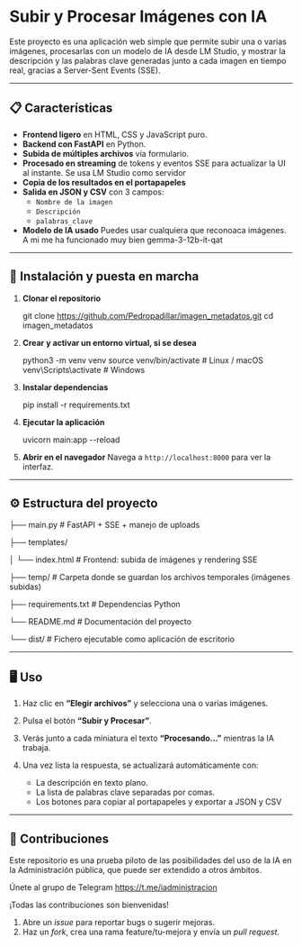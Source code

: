 # Subir y Procesar Imágenes con IA

Este proyecto es una aplicación web simple que permite subir una o varias imágenes, procesarlas con un modelo de IA desde LM Studio, y mostrar la descripción y las palabras clave generadas junto a cada imagen en tiempo real, gracias a Server-Sent Events (SSE).

---

## 📋 Características

- **Frontend ligero** en HTML, CSS y JavaScript puro.
- **Backend con FastAPI** en Python.
- **Subida de múltiples archivos** vía formulario.
- **Procesado en streaming** de tokens y eventos SSE para actualizar la UI al instante. Se usa LM Studio como servidor
- **Copia de los resultados en el portapapeles**
- **Salida en JSON y CSV** con 3 campos:
  - `Nombre de la imagen`
  - `Descripción`
  - `palabras_clave`
- **Modelo de IA usado** Puedes usar cualquiera que reconoaca imágenes. A mi me ha funcionado muy bien gemma-3-12b-it-qat
---

## 🚀 Instalación y puesta en marcha

1. **Clonar el repositorio**  

   git clone https://github.com/Pedropadillar/imagen_metadatos.git
   cd imagen_metadatos

2. **Crear y activar un entorno virtual, si se desea**

   python3 -m venv venv
   source venv/bin/activate     # Linux / macOS
   venv\Scripts\activate        # Windows

3. **Instalar dependencias**

   pip install -r requirements.txt

4. **Ejecutar la aplicación**

   uvicorn main:app --reload

5. **Abrir en el navegador**
   Navega a `http://localhost:8000` para ver la interfaz.

---

## ⚙️ Estructura del proyecto

├── main.py           # FastAPI + SSE + manejo de uploads

├── templates/

│   └── index.html    # Frontend: subida de imágenes y rendering SSE

├── temp/             # Carpeta donde se guardan los archivos temporales (imágenes subidas)

├── requirements.txt  # Dependencias Python

└── README.md         # Documentación del proyecto

└── dist/             # Fichero ejecutable como aplicación de escritorio


---

## 🖥️ Uso

1. Haz clic en **“Elegir archivos”** y selecciona una o varias imágenes.
2. Pulsa el botón **“Subir y Procesar”**.
3. Verás junto a cada miniatura el texto **“Procesando…”** mientras la IA trabaja.
4. Una vez lista la respuesta, se actualizará automáticamente con:

   * La descripción en texto plano.
   * La lista de palabras clave separadas por comas.
   * Los botones para copiar al portapapeles y exportar a JSON y CSV

---

## 🤝 Contribuciones

Este repositorio es una prueba piloto de las posibilidades del uso de la IA en la Administración pública, que puede ser extendido a otros ámbitos.

Únete al grupo de Telegram https://t.me/iadministracion

¡Todas las contribuciones son bienvenidas!

1. Abre un *issue* para reportar bugs o sugerir mejoras.
2. Haz un *fork*, crea una rama feature/tu-mejora y envía un *pull request*.



